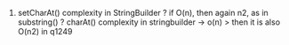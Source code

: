 1. setCharAt() complexity in StringBuilder ? 
    if O(n), then again n2, as in substring() ?
 charAt() complexity in stringbuilder -> o(n) > then it is also O(n2) in q1249 